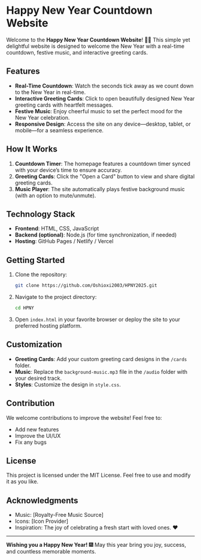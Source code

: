 # Happy New Year Countdown Website

Welcome to the **Happy New Year Countdown Website**! 🎉✨ This simple yet delightful website is designed to welcome the New Year with a real-time countdown, festive music, and interactive greeting cards.

## Features

- **Real-Time Countdown**: Watch the seconds tick away as we count down to the New Year in real-time.
- **Interactive Greeting Cards**: Click to open beautifully designed New Year greeting cards with heartfelt messages.
- **Festive Music**: Enjoy cheerful music to set the perfect mood for the New Year celebration.
- **Responsive Design**: Access the site on any device—desktop, tablet, or mobile—for a seamless experience.

## How It Works

1. **Countdown Timer**: The homepage features a countdown timer synced with your device’s time to ensure accuracy.
2. **Greeting Cards**: Click the "Open a Card" button to view and share digital greeting cards.
3. **Music Player**: The site automatically plays festive background music (with an option to mute/unmute).

## Technology Stack

- **Frontend**: HTML, CSS, JavaScript
- **Backend (optional)**: Node.js (for time synchronization, if needed)
- **Hosting**: GitHub Pages / Netlify / Vercel

## Getting Started

1. Clone the repository:
   ```bash
   git clone https://github.com/Oshioxi2003/HPNY2025.git
   ```
2. Navigate to the project directory:
   ```bash
   cd HPNY
   ```
3. Open `index.html` in your favorite browser or deploy the site to your preferred hosting platform.

## Customization

- **Greeting Cards**: Add your custom greeting card designs in the `/cards` folder.
- **Music**: Replace the `background-music.mp3` file in the `/audio` folder with your desired track.
- **Styles**: Customize the design in `style.css`.

## Contribution

We welcome contributions to improve the website! Feel free to:
- Add new features
- Improve the UI/UX
- Fix any bugs

## License

This project is licensed under the MIT License. Feel free to use and modify it as you like.

## Acknowledgments

- Music: [Royalty-Free Music Source]
- Icons: [Icon Provider]
- Inspiration: The joy of celebrating a fresh start with loved ones. ❤️

---

**Wishing you a Happy New Year!** 🎆 May this year bring you joy, success, and countless memorable moments.
